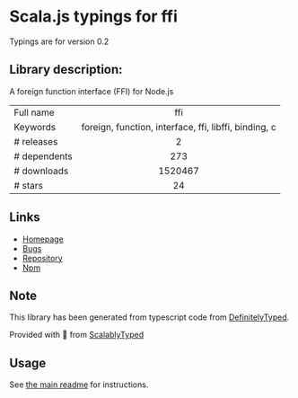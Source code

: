 
# Scala.js typings for ffi

Typings are for version 0.2

## Library description:
A foreign function interface (FFI) for Node.js

|                    |                 |
| ------------------ | :-------------: |
| Full name          | ffi |
| Keywords           | foreign, function, interface, ffi, libffi, binding, c |
| # releases         | 2 |
| # dependents       | 273 |
| # downloads        | 1520467 |
| # stars            | 24 |

## Links
- [Homepage](http://github.com/node-ffi/node-ffi)
- [Bugs](http://github.com/node-ffi/node-ffi/issues)
- [Repository](https://github.com/node-ffi/node-ffi)
- [Npm](https://www.npmjs.com/package/ffi)
    


## Note
This library has been generated from typescript code from [DefinitelyTyped](https://definitelytyped.org).

Provided with :purple_heart: from [ScalablyTyped](https://github.com/oyvindberg/ScalablyTyped)

## Usage
See [the main readme](../../readme.md) for instructions.


